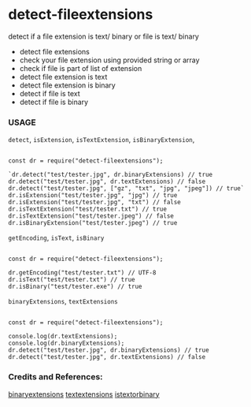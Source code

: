 # detect-fileextensions

detect if a file extension is text/ binary or file is text/ binary

* detect file extensions 
* check your file extension using provided string or array
* check if file is part of list of extension
* detect file extension is text
* detect file extension is binary
* detect if file is text
* detect if file is binary


### USAGE


`detect`, `isExtension`, `isTextExtension`, `isBinaryExtension`, 

```

const dr = require("detect-fileextensions");

`dr.detect("test/tester.jpg", dr.binaryExtensions) // true
dr.detect("test/tester.jpg", dr.textExtensions) // false
dr.detect("test/tester.jpg", ["gz", "txt", "jpg", "jpeg"]) // true`
dr.isExtension("test/tester.jpg", "jpg") // true
dr.isExtension("test/tester.jpg", "txt") // false
dr.isTextExtension("test/tester.txt") // true
dr.isTextExtension("test/tester.jpeg") // false
dr.isBinaryExtension("test/tester.jpeg") // true

```


`getEncoding`, `isText`, `isBinary`

```

const dr = require("detect-fileextensions");

dr.getEncoding("test/tester.txt") // UTF-8
dr.isText("test/tester.txt") // true
dr.isBinary("test/tester.exe") // true

```


`binaryExtensions`, `textExtensions`

```

const dr = require("detect-fileextensions");

console.log(dr.textExtensions);
console.log(dr.binaryExtensions);
dr.detect("test/tester.jpg", dr.binaryExtensions) // true
dr.detect("test/tester.jpg", dr.textExtensions) // false

```

### Credits and References:

[binaryextensions](https://www.npmjs.com/package/binaryextensions)
[textextensions](https://www.npmjs.com/package/textextensions)
[istextorbinary](https://www.npmjs.com/package/istextorbinary)

